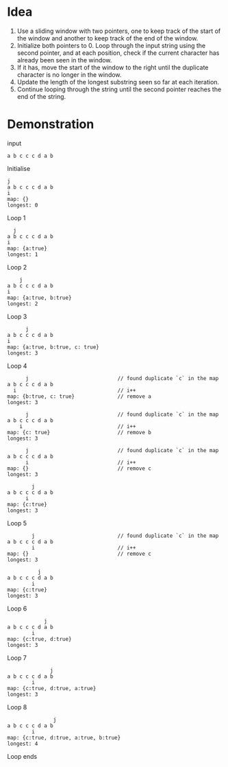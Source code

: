 # Idea

1. Use a sliding window with two pointers, one to keep track of the start of the window and another to keep track of the end of the window.
1. Initialize both pointers to 0. Loop through the input string using the second pointer, and at each position, check if the current character has already been seen in the window.
1. If it has, move the start of the window to the right until the duplicate character is no longer in the window.
1. Update the length of the longest substring seen so far at each iteration.
1. Continue looping through the string until the second pointer reaches the end of the string.


# Demonstration

input

    a b c c c d a b

Initialise

    j
    a b c c c d a b
    i
    map: {}
    longest: 0

Loop 1

      j
    a b c c c d a b
    i
    map: {a:true}
    longest: 1

Loop 2

        j
    a b c c c d a b
    i
    map: {a:true, b:true}
    longest: 2

Loop 3

          j
    a b c c c d a b
    i
    map: {a:true, b:true, c: true}
    longest: 3

Loop 4

          j                             // found duplicate `c` in the map
    a b c c c d a b
      i                                 // i++
    map: {b:true, c: true}              // remove a
    longest: 3

          j                             // found duplicate `c` in the map
    a b c c c d a b
        i                               // i++
    map: {c: true}                      // remove b
    longest: 3

          j                             // found duplicate `c` in the map
    a b c c c d a b
          i                             // i++
    map: {}                             // remove c
    longest: 3

            j
    a b c c c d a b
          i
    map: {c:true}
    longest: 3

Loop 5

            j                           // found duplicate `c` in the map
    a b c c c d a b
            i                           // i++
    map: {}                             // remove c
    longest: 3

              j
    a b c c c d a b
            i
    map: {c:true}
    longest: 3

Loop 6

                j
    a b c c c d a b
            i
    map: {c:true, d:true}
    longest: 3

Loop 7

                  j
    a b c c c d a b
            i
    map: {c:true, d:true, a:true}
    longest: 3

Loop 8

                   j
    a b c c c d a b
            i
    map: {c:true, d:true, a:true, b:true}
    longest: 4

Loop ends
